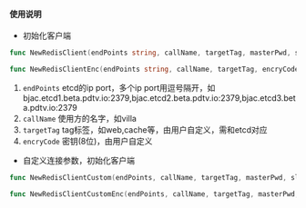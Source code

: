 #### 使用说明

* 初始化客户端

```go
func NewRedisClient(endPoints string, callName, targetTag, masterPwd, slavePwd string) *RedisBaseDao
```
```go
func NewRedisClientEnc(endPoints string, callName, targetTag, encryCode string) *RedisBaseDao
```

1. `endPoints` etcd的ip port，多个ip port用逗号隔开，如bjac.etcd1.beta.pdtv.io:2379,bjac.etcd2.beta.pdtv.io:2379,bjac.etcd3.beta.pdtv.io:2379
2. `callName` 使用方的名字，如villa
3. `targetTag` tag标签，如web,cache等，由用户自定义，需和etcd对应
4. `encryCode` 密钥(8位)，由用户自定义

* 自定义连接参数，初始化客户端

```go
func NewRedisClientCustom(endPoints, callName, targetTag, masterPwd, slavePwd string, connectTimeout, readTimeout, writeTimeout, idleTimeout time.Duration, maxActive, maxIdle int, waitConn bool) *RedisBaseDao
```
```go
func NewRedisClientCustomEnc(endPoints, callName, targetTag, masterPwd, slavePwd, encryCode string, masterConfig *Config, slaveConfig *Config) *RedisBaseDao
```
